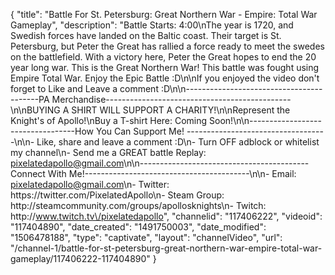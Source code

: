 {
    "title": "Battle For St. Petersburg: Great Northern War - Empire: Total War Gameplay",
    "description": "Battle Starts: 4:00\nThe year is 1720, and Swedish forces have landed on the Baltic coast.  Their target is St. Petersburg, but Peter the Great has rallied a force ready to meet the swedes on the battlefield.  With a victory here, Peter the Great hopes to end the 20 year long war.  This is the Great Northern War!  This battle was fought using Empire Total War.  Enjoy the Epic Battle :D\n\nIf you enjoyed the video don't forget to Like and Leave a comment :D\n\n-----------------------------------------PA Merchandise----------------------------------------------\n\nBUYING A SHIRT WILL SUPPORT A CHARITY!\n\nRepresent the Knight's of Apollo!\nBuy a T-shirt Here: Coming Soon!\n\n----------------------------------How You Can Support Me! -----------------------------------\n\n- Like, share and leave a comment :D\n- Turn OFF adblock or whitelist my channel\n- Send me a GREAT battle Replay: pixelatedapollo@gmail.com\n\n------------------------------------------Connect With Me!-----------------------------------------\n\n- Email: pixelatedapollo@gmail.com\n- Twitter: https:\/\/twitter.com\/PixelatedApollo\n- Steam Group:  http:\/\/steamcommunity.com\/groups\/apollosknights\n- Twitch: http:\/\/www.twitch.tv\/pixelatedapollo",
    "channelid": "117406222",
    "videoid": "117404890",
    "date_created": "1491750003",
    "date_modified": "1506478188",
    "type": "captivate",
    "layout": "channelVideo",
    "url": "\/channel-1\/battle-for-st-petersburg-great-northern-war-empire-total-war-gameplay\/117406222-117404890"
}